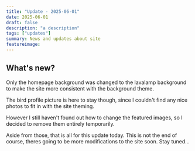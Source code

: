 ```yaml
---
title: "Update - 2025-06-01"
date: 2025-06-01
draft: false
description: "a description"
tags: ["updates"]
summary: News and updates about site
featureimage:
---
```


## What's new?

Only the homepage background was changed to the lavalamp background to make the site more consistent with the background theme.

The bird profile picture is here to stay though, since I couldn't find any nice photos to fit in with the site theming.

However I still haven't found out how to change the featured images, so I decided to remove them entirely temporarily.

Aside from those, that is all for this update today. This is not the end of course, theres going to be more modifications to the site soon. Stay tuned...
